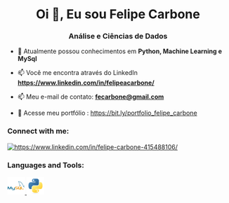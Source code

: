 <h1 align="center">Oi 👋, Eu sou Felipe Carbone</h1>
<h3 align="center"> Análise e Ciências de Dados</h3>

- 🌱 Atualmente possou conhecimentos em **Python, Machine Learning e MySql**

- 📫 Você me encontra através do LinkedIn **https://www.linkedin.com/in/felipeacarbone/**
- 📫 Meu e-mail de contato: **fecarbone@gmail.com**
- :green_book: Acesse meu portfólio : https://bit.ly/portfolio_felipe_carbone

<h3 align="left">Connect with me:</h3>
<p align="left">
<a href="https://www.linkedin.com/in/felipeacarbone/" target="blank"><img align="center" src="https://raw.githubusercontent.com/rahuldkjain/github-profile-readme-generator/master/src/images/icons/Social/linked-in-alt.svg" alt="https://www.linkedin.com/in/felipe-carbone-415488106/" height="30" width="40" /></a>
</p>

<h3 align="left">Languages and Tools:</h3>
<p align="left"> <a href="https://www.mysql.com/" target="_blank" rel="noreferrer"> <img src="https://raw.githubusercontent.com/devicons/devicon/master/icons/mysql/mysql-original-wordmark.svg" alt="mysql" width="40" height="40"/> </a> <a href="https://www.python.org" target="_blank" rel="noreferrer"> <img src="https://raw.githubusercontent.com/devicons/devicon/master/icons/python/python-original.svg" alt="python" width="40" height="40"/> </a> </p>





<!---
- 👋 Hi, I’m @FelipeACarbone
- 👀 I’m interested in ...
- 🌱 I’m currently learning ...
- 💞️ I’m looking to collaborate on ...
- 📫 How to reach me ...


FelipeACarbone/FelipeACarbone is a ✨ special ✨ repository because its `README.md` (this file) appears on your GitHub profile.
You can click the Preview link to take a look at your changes.
--->

